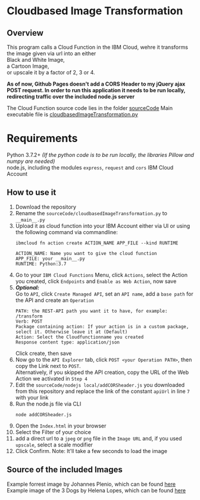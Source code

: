 # Cloudbased Image Transformation

## Overview
This program calls a Cloud Function in the IBM Cloud, wehre it transforms the image given via url into an either  
Black and White Image,  
a Cartoon Image,  
or upscale it by a factor of 2, 3 or 4.  
  
**As of now, Github Pages doesn't add a CORS Header to my jQuery ajax POST request. In order to run this application it needs to be run locally, redirecting traffic over the included node.js server**  

The Cloud Function source code lies in the folder [sourceCode](https://github.com/t-brandl/t-brandl.github.io/tree/master/sourceCode)
Main executable file is [cloudbasedImageTransformation.py](https://github.com/t-brandl/t-brandl.github.io/blob/master/sourceCode/cloudbasedImageTransformation.py)


# Requirements
Python 3.7.2+ *(If the python code is to be run locally, the libraries Pillow and numpy are needed)*  
node.js, including the modules `express`, `request` and `cors`
IBM Cloud Account

## How to use it 
1. Download the repository
2. Rename the `sourceCode/cloudbasedImageTransformation.py` to `__main__.py`
3. Upload it as cloud function into your IBM Account either via UI or using the following command via commandline:  
   ``` 
   ibmcloud fn action create ACTION_NAME APP_FILE --kind RUNTIME 

   ACTION_NAME: Name you want to give the cloud function 
   APP_FILE: your __main__.py 
   RUNTIME: Python:3.7 
   ```
4. Go to your `IBM Cloud Functions` Menu, click `Actions`, select the Action you created, click `Endpoints` and `Enable as Web Action`, now save  
5. ***Optional:***  
   Go to `API`, click `Create Managed API`, set an `API name`, add a `base path` for the API and create an `Operation` 
   ``` 
   PATH: the REST-API path you want it to have, for example: /transform
   Verb: POST
   Package containing action: If your action is in a custom package, select it. Otherwise leave it at (Default)
   Action: Select the Cloudfunctionname you created
   Response content type: application/json
   ```
   Click create, then save
6. Now go to the `API Explorer` tab, click `POST <your Operation PATH>`, then copy the Link next to `POST`.  
   Alternatively, if you skipped the API creation, copy the URL of the Web Action we activated in `Step 4`
7. Edit the `sourceCode/nodejs local/addCORSheader.js` you downloaded from this repository and replace the link of the constant `apiUrl` in line `7` with your link
8. Run the node.js file via CLI
   ``` 
   node addCORSheader.js
   ``` 
9.  Open the `Index.html` in your browser
10. Select the Filter of your choice
11. add a direct url to a `jpeg` or `png` file in the `Image URL` and, if you used `upscale`, select a scale modifier
12. Click Confirm. Note: It'll take a few seconds to load the image


## Source of the included Images

Example forrest image by Johannes Plenio, which can be found [here](https://www.pexels.com/de-de/foto/feldweg-gebaude-haus-hohe-ba-ume-2816284/)  
Example image of the 3 Dogs by Helena Lopes, which can be found [here](https://www.pexels.com/de-de/foto/augen-draussen-fokus-gras-1938123/)




